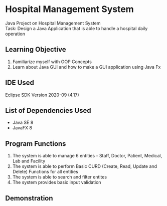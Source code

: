 # Hospital Management System
Java Project on Hospital Management System\
Task: Design a Java Application that is able to handle a hospital daily operation

## Learning Objective
1. Familiarize myself with OOP Concepts
2. Learn about Java GUI and how to make a GUI application using Java Fx

## IDE Used
Eclipse SDK Version 2020-09 (4.17)

## List of Dependencies Used
* Java SE 8
* JavaFX 8

## Program Functions
1. The system is able to manage 6 entities - Staff, Doctor, Patient, Medical, Lab and Facility
2. The system is able to perform Basic CURD (Create, Read, Update and Delete) Functions for all entities
3. The system is able to search and filter entites
4. The system provides basic input validation

## Demonstration
